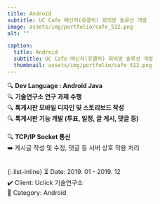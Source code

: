 ```yaml
---
title: Android
subtitle: UC Cafe 메신저(유클릭) 회의방 솔루션 개발
image: assets/img/portfolio/cafe_512.png
alt: ""

caption:
  title: Android
  subtitle: UC Cafe 메신저(유클릭) 회의방 솔루션 개발
  thumbnail: assets/img/portfolio/cafe_512.png
---
```


🔍 <b>Dev Language : Android Java</b><br>
🔍 <b>기술연구소 연구 과제 수행</b><br>
🔍 <b>톡게시판 모바일 디자인 및 스토리보드 작성</b><br>
🔍 <b>톡게시판 기능 개발 (투표, 일정, 글 게시, 댓글 등)</b><br>
<br>
🔍 <b>TCP/IP Socket 통신</b><br>
➡️ 게시글 작성 및 수정, 댓글 등 서버 상호 작용 처리<br>
<br>

{:.list-inline}
⏳ Date: 2019. 01 - 2019. 12<br>
✔️ Client: Uclick 기술연구소<br>
📌 Category: Android<br>